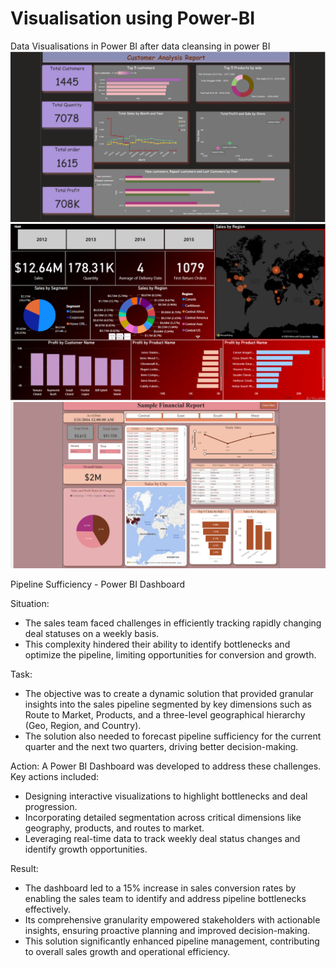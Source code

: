 # Visualisation using Power-BI
Data Visualisations in Power BI after data cleansing in power BI
![image alt](https://github.com/ashishsinha2005/Analytics_Models/blob/b973ec058588a91cd05c6d98c14735792545eca5/1.Data-Visualisations-using-Power-BI-master/Customer%20Analysis.png)
![image alt](https://github.com/ashishsinha2005/Analytics_Models/blob/master/1.Data-Visualisations-using-Power-BI-master/Retail_Global_Customer_Analysis.PNG)
![image alt](https://github.com/ashishsinha2005/Analytics_Models/blob/master/1.Data-Visualisations-using-Power-BI-master/Yearly%20Financial%20Analysis.png)

Pipeline Sufficiency - Power BI Dashboard

Situation:
- The sales team faced challenges in efficiently tracking rapidly changing deal statuses on a weekly basis.
- This complexity hindered their ability to identify bottlenecks and optimize the pipeline, limiting opportunities for conversion and growth.

Task:
- The objective was to create a dynamic solution that provided granular insights into the sales pipeline segmented by key dimensions such as Route to Market, Products, and a three-level geographical hierarchy (Geo, Region, and Country). 
- The solution also needed to forecast pipeline sufficiency for the current quarter and the next two quarters, driving better decision-making.

Action:
A Power BI Dashboard was developed to address these challenges. Key actions included:
-	Designing interactive visualizations to highlight bottlenecks and deal progression.
-	Incorporating detailed segmentation across critical dimensions like geography, products, and routes to market.
-	Leveraging real-time data to track weekly deal status changes and identify growth opportunities.

Result:
- The dashboard led to a 15% increase in sales conversion rates by enabling the sales team to identify and address pipeline bottlenecks effectively. 
- Its comprehensive granularity empowered stakeholders with actionable insights, ensuring proactive planning and improved decision-making. 
- This solution significantly enhanced pipeline management, contributing to overall sales growth and operational efficiency.











